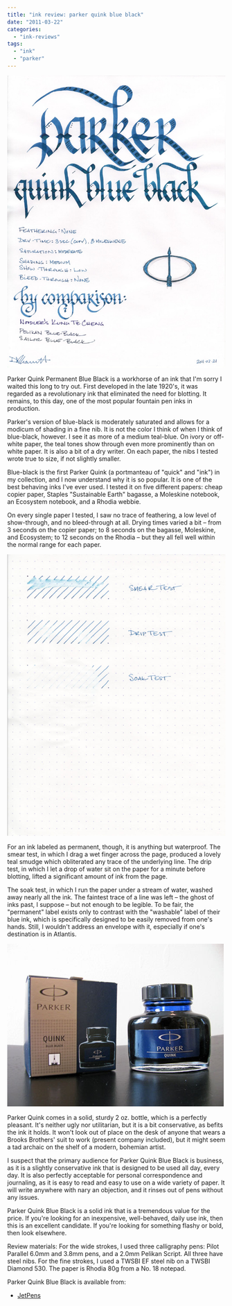 ```yaml
---
title: "ink review: parker quink blue black"
date: "2011-03-22"
categories: 
  - "ink-reviews"
tags: 
  - "ink"
  - "parker"
---
```


![](parker-quink-blue-black.jpg)
  
Parker Quink Permanent Blue Black is a workhorse of an ink that I'm sorry I waited this long to try out. First developed in the late 1920's, it was regarded as a revolutionary ink that eliminated the need for blotting. It remains, to this day, one of the most popular fountain pen inks in production.

Parker's version of blue-black is moderately saturated and allows for a modicum of shading in a fine nib. It is not the color I think of when I think of blue-black, however. I see it as more of a medium teal-blue. On ivory or off-white paper, the teal tones show through even more prominently than on white paper. It is also a bit of a dry writer. On each paper, the nibs I tested wrote true to size, if not slightly smaller.

Blue-black is the first Parker Quink (a portmanteau of "quick" and "ink") in my collection, and I now understand why it is so popular. It is one of the best behaving inks I've ever used. I tested it on five different papers: cheap copier paper, Staples "Sustainable Earth" bagasse, a Moleskine notebook, an Ecosystem notebook, and a Rhodia webbie.

On every single paper I tested, I saw no trace of feathering, a low level of show-through, and no bleed-through at all. Drying times varied a bit – from 3 seconds on the copier paper; to 8 seconds on the bagasse, Moleskine, and Ecosystem; to 12 seconds on the Rhodia – but they all fell well within the normal range for each paper.

![](parker-quink-blue-black-water-test.jpg)

  
For an ink labeled as permanent, though, it is anything but waterproof. The smear test, in which I drag a wet finger across the page, produced a lovely teal smudge which obliterated any trace of the underlying line. The drip test, in which I let a drop of water sit on the paper for a minute before blotting, lifted a significant amount of ink from the page.

The soak test, in which I run the paper under a stream of water, washed away nearly all the ink. The faintest trace of a line was left – the ghost of inks past, I suppose – but not enough to be legible. To be fair, the "permanent" label exists only to contrast with the "washable" label of their blue ink, which is specifically designed to be easily removed from one's hands. Still, I wouldn't address an envelope with it, especially if one's destination is in Atlantis.

![](parker-blue-black-bottle.JPG)

  
Parker Quink comes in a solid, sturdy 2 oz. bottle, which is a perfectly pleasant. It's neither ugly nor utilitarian, but it is a bit conservative, as befits the ink it holds. It won't look out of place on the desk of anyone that wears a Brooks Brothers' suit to work (present company included), but it might seem a tad archaic on the shelf of a modern, bohemian artist.

I suspect that the primary audience for Parker Quink Blue Black is business, as it is a slightly conservative ink that is designed to be used all day, every day. It is also perfectly acceptable for personal correspondence and journaling, as it is easy to read and easy to use on a wide variety of paper. It will write anywhere with nary an objection, and it rinses out of pens without any issues.

Parker Quink Blue Black is a solid ink that is a tremendous value for the price. If you're looking for an inexpensive, well-behaved, daily use ink, then this is an excellent candidate. If you're looking for something flashy or bold, then look elsewhere.

Review materials: For the wide strokes, I used three calligraphy pens: Pilot Parallel 6.0mm and 3.8mm pens, and a 2.0mm Pelikan Script. All three have steel nibs. For the fine strokes, I used a TWSBI EF steel nib on a TWSBI Diamond 530. The paper is Rhodia 80g from a No. 18 notepad.

Parker Quink Blue Black is available from:  

- [JetPens](http://www.jetpens.com/index.php/product/view/products_id/6161)
